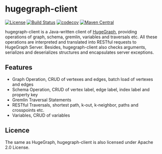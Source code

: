 # hugegraph-client

[![License](https://img.shields.io/badge/license-Apache%202-0E78BA.svg)](https://www.apache.org/licenses/LICENSE-2.0.html)
[![Build Status](https://travis-ci.org/hugegraph/hugegraph-client.svg?branch=master)](https://travis-ci.org/hugegraph/hugegraph-client)
[![codecov](https://codecov.io/gh/hugegraph/hugegraph-client/branch/master/graph/badge.svg)](https://codecov.io/gh/hugegraph/hugegraph-client)
[![Maven Central](https://maven-badges.herokuapp.com/maven-central/com.baidu.hugegraph/hugegraph-client/badge.svg)](https://mvnrepository.com/artifact/com.baidu.hugegraph/hugegraph-client)

hugegraph-client is a Java-written client of [HugeGraph](https://github.com/hugegraph/hugegraph), providing operations of graph, schema, gremlin, variables and traversals etc. All these operations are interpreted and translated into RESTful requests to HugeGraph Server. Besides, hugegraph-client also checks arguments, serializes and deserializes structures and encapsulates server exceptions.

## Features

- Graph Operation, CRUD of vertexes and edges, batch load of vertexes and edges
- Schema Operation, CRUD of vertex label, edge label, index label and property key
- Gremlin Traversal Statements
- RESTful Traversals, shortest path, k-out, k-neighbor, paths and crosspoints etc.
- Variables, CRUD of variables


## Licence
The same as HugeGraph, hugegraph-client is also licensed under Apache 2.0 License.
